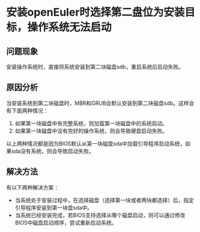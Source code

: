 # 安装openEuler时选择第二盘位为安装目标，操作系统无法启动<a name="ZH-CN_TOPIC_0187280643"></a>

## 问题现象<a name="zh-cn_topic_0151920731_sf8787c1a7e564af4ad6d72b45d07f036"></a>

安装操作系统时，直接将系统安装到第二块磁盘sdb，重启系统后启动失败。

## 原因分析<a name="zh-cn_topic_0151920731_s2c25517ecc454d8eaaa7b81616ea29e8"></a>

当安装系统到第二块磁盘时，MBR和GRUB会默认安装到第二块磁盘sdb。这样会有下面两种情况：

1.  如果第一块磁盘中有完整系统，则加载第一块磁盘中的系统启动。
2.  如果第一块磁盘中没有完好的操作系统，则会导致硬盘启动失败。

以上两种情况都是因为BIOS默认从第一块磁盘sda中加载引导程序启动系统，如果sda没有系统，则会导致启动失败。

## 解决方法<a name="zh-cn_topic_0151920731_s9c2d562eab3549f3a0d44f642c8c118a"></a>

有以下两种解决方案：

-   当系统处于安装过程中，在选择磁盘（选择第一块或者两块都选择）后，指定引导程序安装到第一块盘sda中。
-   当系统已经安装完成，若BIOS支持选择从哪个磁盘启动，则可以通过修改BIOS中磁盘启动顺序，尝试重新启动系统。


